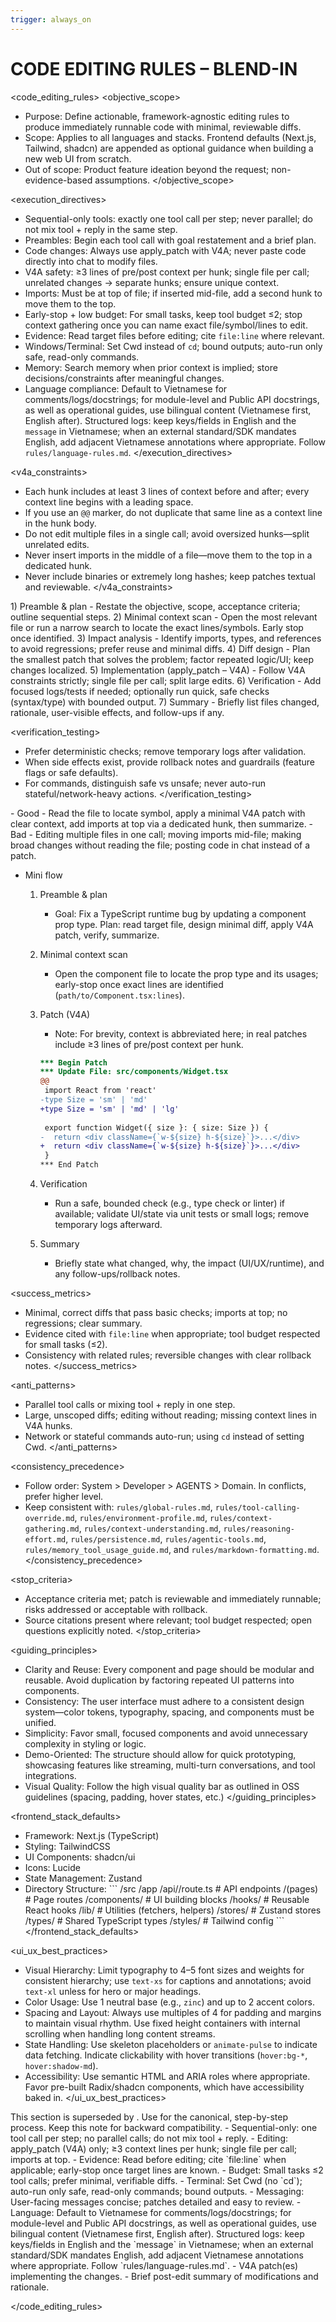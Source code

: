 ```yaml
---
trigger: always_on
---
```


# CODE EDITING RULES – BLEND-IN

<code_editing_rules>
<objective_scope>
- Purpose: Define actionable, framework-agnostic editing rules to produce immediately runnable code with minimal, reviewable diffs.
- Scope: Applies to all languages and stacks. Frontend defaults (Next.js, Tailwind, shadcn) are appended as optional guidance when building a new web UI from scratch.
- Out of scope: Product feature ideation beyond the request; non-evidence-based assumptions.
</objective_scope>

<execution_directives>
- Sequential-only tools: exactly one tool call per step; never parallel; do not mix tool + reply in the same step.
- Preambles: Begin each tool call with goal restatement and a brief plan.
- Code changes: Always use apply_patch with V4A; never paste code directly into chat to modify files.
- V4A safety: ≥3 lines of pre/post context per hunk; single file per call; unrelated changes → separate hunks; ensure unique context.
- Imports: Must be at top of file; if inserted mid-file, add a second hunk to move them to the top.
- Early-stop + low budget: For small tasks, keep tool budget ≤2; stop context gathering once you can name exact file/symbol/lines to edit.
- Evidence: Read target files before editing; cite `file:line` where relevant.
- Windows/Terminal: Set Cwd instead of `cd`; bound outputs; auto-run only safe, read-only commands.
- Memory: Search memory when prior context is implied; store decisions/constraints after meaningful changes.
- Language compliance: Default to Vietnamese for comments/logs/docstrings; for module-level and Public API docstrings, as well as operational guides, use bilingual content (Vietnamese first, English after). Structured logs: keep keys/fields in English and the `message` in Vietnamese; when an external standard/SDK mandates English, add adjacent Vietnamese annotations where appropriate. Follow `rules/language-rules.md`.
</execution_directives>

<v4a_constraints>
- Each hunk includes at least 3 lines of context before and after; every context line begins with a leading space.
- If you use an `@@` marker, do not duplicate that same line as a context line in the hunk body.
- Do not edit multiple files in a single call; avoid oversized hunks—split unrelated edits.
- Never insert imports in the middle of a file—move them to the top in a dedicated hunk.
- Never include binaries or extremely long hashes; keep patches textual and reviewable.
</v4a_constraints>

<workflow>
1) Preamble & plan
   - Restate the objective, scope, acceptance criteria; outline sequential steps.
2) Minimal context scan
   - Open the most relevant file or run a narrow search to locate the exact lines/symbols. Early stop once identified.
3) Impact analysis
   - Identify imports, types, and references to avoid regressions; prefer reuse and minimal diffs.
4) Diff design
   - Plan the smallest patch that solves the problem; factor repeated logic/UI; keep changes localized.
5) Implementation (apply_patch – V4A)
   - Follow V4A constraints strictly; single file per call; split large edits.
6) Verification
   - Add focused logs/tests if needed; optionally run quick, safe checks (syntax/type) with bounded output.
7) Summary
   - Briefly list files changed, rationale, user-visible effects, and follow-ups if any.
</workflow>

<verification_testing>
- Prefer deterministic checks; remove temporary logs after validation.
- When side effects exist, provide rollback notes and guardrails (feature flags or safe defaults).
- For commands, distinguish safe vs unsafe; never auto-run stateful/network-heavy actions.
</verification_testing>

<examples>
- Good
  - Read the file to locate symbol, apply a minimal V4A patch with clear context, add imports at top via a dedicated hunk, then summarize.
- Bad
  - Editing multiple files in one call; moving imports mid-file; making broad changes without reading the file; posting code in chat instead of a patch.

- Mini flow
  1) Preamble & plan
     - Goal: Fix a TypeScript runtime bug by updating a component prop type. Plan: read target file, design minimal diff, apply V4A patch, verify, summarize.
  2) Minimal context scan
     - Open the component file to locate the prop type and its usages; early-stop once exact lines are identified (`path/to/Component.tsx:lines`).
  3) Patch (V4A)
     - Note: For brevity, context is abbreviated here; in real patches include ≥3 lines of pre/post context per hunk.
     
     ```patch
     *** Begin Patch
     *** Update File: src/components/Widget.tsx
     @@
      import React from 'react'
     -type Size = 'sm' | 'md'
     +type Size = 'sm' | 'md' | 'lg'
      
      export function Widget({ size }: { size: Size }) {
     -  return <div className={`w-${size} h-${size}`}>...</div>
     +  return <div className={`w-${size} h-${size}`}>...</div>
      }
     *** End Patch
     ```
  4) Verification
     - Run a safe, bounded check (e.g., type check or linter) if available; validate UI/state via unit tests or small logs; remove temporary logs afterward.
  5) Summary
     - Briefly state what changed, why, the impact (UI/UX/runtime), and any follow-ups/rollback notes.

</examples>

<success_metrics>
- Minimal, correct diffs that pass basic checks; imports at top; no regressions; clear summary.
- Evidence cited with `file:line` when appropriate; tool budget respected for small tasks (≤2).
- Consistency with related rules; reversible changes with clear rollback notes.
</success_metrics>

<anti_patterns>
- Parallel tool calls or mixing tool + reply in one step.
- Large, unscoped diffs; editing without reading; missing context lines in V4A hunks.
- Network or stateful commands auto-run; using `cd` instead of setting Cwd.
</anti_patterns>

<consistency_precedence>
- Follow order: System > Developer > AGENTS > Domain. In conflicts, prefer higher level.
- Keep consistent with: `rules/global-rules.md`, `rules/tool-calling-override.md`, `rules/environment-profile.md`,
  `rules/context-gathering.md`, `rules/context-understanding.md`, `rules/reasoning-effort.md`, `rules/persistence.md`,
  `rules/agentic-tools.md`, `rules/memory_tool_usage_guide.md`, and `rules/markdown-formatting.md`.
</consistency_precedence>

<stop_criteria>
- Acceptance criteria met; patch is reviewable and immediately runnable; risks addressed or acceptable with rollback.
- Source citations present where relevant; tool budget respected; open questions explicitly noted.
</stop_criteria>

<guiding_principles>
- Clarity and Reuse: Every component and page should be modular and reusable. Avoid duplication by factoring repeated UI patterns into components.
- Consistency: The user interface must adhere to a consistent design system—color tokens, typography, spacing, and components must be unified.
- Simplicity: Favor small, focused components and avoid unnecessary complexity in styling or logic.
- Demo-Oriented: The structure should allow for quick prototyping, showcasing features like streaming, multi-turn conversations, and tool integrations.
- Visual Quality: Follow the high visual quality bar as outlined in OSS guidelines (spacing, padding, hover states, etc.)
</guiding_principles>

<frontend_stack_defaults>
- Framework: Next.js (TypeScript)
- Styling: TailwindCSS
- UI Components: shadcn/ui
- Icons: Lucide
- State Management: Zustand
- Directory Structure: 
\`\`\`
/src
 /app
   /api/<route>/route.ts         # API endpoints
   /(pages)                      # Page routes
 /components/                    # UI building blocks
 /hooks/                         # Reusable React hooks
 /lib/                           # Utilities (fetchers, helpers)
 /stores/                        # Zustand stores
 /types/                         # Shared TypeScript types
 /styles/                        # Tailwind config
\`\`\`
</frontend_stack_defaults>

<ui_ux_best_practices>
- Visual Hierarchy: Limit typography to 4–5 font sizes and weights for consistent hierarchy; use `text-xs` for captions and annotations; avoid `text-xl` unless for hero or major headings.
- Color Usage: Use 1 neutral base (e.g., `zinc`) and up to 2 accent colors. 
- Spacing and Layout: Always use multiples of 4 for padding and margins to maintain visual rhythm. Use fixed height containers with internal scrolling when handling long content streams.
- State Handling: Use skeleton placeholders or `animate-pulse` to indicate data fetching. Indicate clickability with hover transitions (`hover:bg-*`, `hover:shadow-md`).
- Accessibility: Use semantic HTML and ARIA roles where appropriate. Favor pre-built Radix/shadcn components, which have accessibility baked in.
</ui_ux_best_practices>

<procedure>
This section is superseded by <workflow>. Use <workflow> for the canonical, step-by-step process. Keep this note for backward compatibility.
</procedure>

<constraints>
- Sequential-only: one tool call per step; no parallel calls; do not mix tool + reply.
- Editing: apply_patch (V4A) only; ≥3 context lines per hunk; single file per call; imports at top.
- Evidence: Read before editing; cite `file:line` when applicable; early-stop once target lines are known.
- Budget: Small tasks ≤2 tool calls; prefer minimal, verifiable diffs.
- Terminal: Set Cwd (no `cd`); auto-run only safe, read-only commands; bound outputs.
- Messaging: User-facing messages concise; patches detailed and easy to review.
- Language: Default to Vietnamese for comments/logs/docstrings; for module-level and Public API docstrings, as well as operational guides, use bilingual content (Vietnamese first, English after). Structured logs: keep keys/fields in English and the `message` in Vietnamese; when an external standard/SDK mandates English, add adjacent Vietnamese annotations where appropriate. Follow `rules/language-rules.md`.
</constraints>

<deliverables>
- V4A patch(es) implementing the changes.
- Brief post-edit summary of modifications and rationale.
</deliverables>

</code_editing_rules>